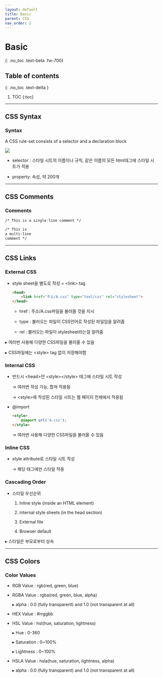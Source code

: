 ```yaml
---
layout: default
title: Basic
parent: CSS
nav_order: 2
---
```


# Basic
{: .no_toc .text-beta .fw-700}

## Table of contents
{: .no_toc .text-delta }

1. TOC
{:toc}

---

## CSS Syntax

### Syntax

A CSS rule-set consists of a selector and a declaration block

![](https://gekdev.github.io/assets/images/selector.gif)

* selector : 스타일 시트의 이름이나 규칙, 같은 이름의 모든 html태그에 스타일 시트가 적용

* property: 속성, 약 200개
    
---

## CSS Comments

### Comments

```html
/* This is a single-line comment */

/* This is
a multi-line
comment */
```

---

## CSS Links

### External CSS

* style sheet을 별도로 작성 = &#60;link&#62; tag

    ```html
    <head>
        <link href="주소/A.css" type="text/css" rel="stylesheet">  
    </head>
	```
    * href : 주소/A.css파일을 불러올 것을 지시
    
    * type : 불러오는 파일이 CSS언어로 작성된 파일임을 알려줌
    
    * rel : 불러오는 파일이 stylesheet라는걸 알려줌
	
&#9656; 여러번 사용해 다양한 CSS파일을 불러올 수 있음

&#9656; CSS파일에는 &#60;style&#62; tag 없이 저장해야함

### Internal CSS

* 반드시 &#60;head&#62;안 &#60;style&#62;&#60;/style&#62; 태그에 스타일 시트 작성

	&#8594; 여러번 작성 가능, 합쳐 적용됨
    
	&#8594; &#60;style&#62;에 작성된 스타일 시트는 웹 페이지 전체에서 적용됨

* @import
    
    ```html
    <style>
		@import url('A.css');
    </style>	
    ```

	&#8594; 여러번 사용해 다양한 CSS파일을 불러올 수 있음

### Inline CSS

* style attribute로 스타일 시트 작성

	&#8594;  해당 태그에만 스타일 적용    
	
### Cascading Order

* 스타일 우선순위
    
    1. Inline style (inside an HTML element)
    
    2. internal style sheets (in the head section)
    
    3. External file 
    
    4. Browser default

&#9656; 스타일은 부모로부터 상속

---

## CSS Colors

### Color Values

* RGB Value : rgb(red, green, blue)

* RGBA Value : rgba(red, green, blue, alpha)
    
    &#9656; alpha : 0.0 (fully transparent) and 1.0 (not transparent at all)

* HEX Value : #rrggbb
    
* HSL Value : hsl(hue, saturation, lightness)
    
    &#9656; Hue : 0-360
    
    &#9656; Saturation : 0~100%
    
    &#9656; Lightness : 0~100%
    
* HSLA Value : hsla(hue, saturation, lightness, alpha)
    
    &#9656; alpha : 0.0 (fully transparent) and 1.0 (not transparent at all)

